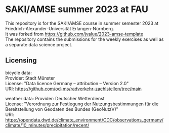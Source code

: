 # SAKI/AMSE summer 2023 at FAU
This repository is for the SAKI/AMSE course in summer semester 2023 at Friedrich-Alexander-Universität Erlangen-Nürnberg.  
It was forked from https://github.com/jvalue/2023-amse-template  
The repository contains the submissions for the weekly exercises as well as a separate data science project. 

## Licensing
bicycle data:  
Provider: Stadt Münster  
License: "Data licence Germany – attribution – Version 2.0"    
URI: https://github.com/od-ms/radverkehr-zaehlstellen/tree/main  

weather data: 
Provider: Deutscher Wetterdienst  
License: "Verordnung zur Festlegung der Nutzungsbestimmungen für die Bereitstellung von Geodaten des Bundes (GeoNutzV)"  
URI: https://opendata.dwd.de/climate_environment/CDC/observations_germany/climate/10_minutes/precipitation/recent/  